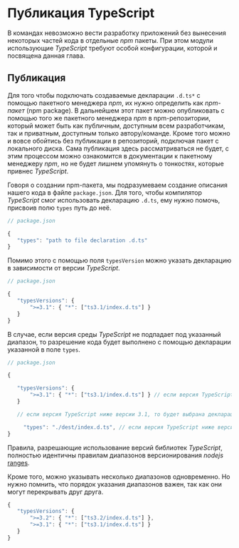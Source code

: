 # Публикация TypeScript

В командах невозможно вести разработку приложений без вынесения некоторых частей кода в отдельные _npm_ пакеты. При этом модули использующие _TypeScript_ требуют особой конфигурации, которой и посвящена данная глава.


## Публикация

Для того чтобы подключать создаваемые декларации `.d.ts*` с помощью пакетного менеджера _npm_, их нужно определить как _npm-пакет_ (npm package). В дальнейшем этот пакет можно опубликовать с помощью того же пакетного менеджера _npm_ в npm-репозитории, который может быть как публичным, доступным всем разработчикам, так и приватным, доступным только автору/команде. Кроме того можно и вовсе обойтись без публикации в репозиторий, подключая пакет с локального диска. Сама публикация здесь рассматриваться не будет, с этим процессом можно ознакомится в документации к пакетному менеджеру _npm_, но не будет лишнем упомянуть о тонкостях, которые привнес _TypeScript_.

Говоря о создании npm-пакета, мы подразумеваем создание описания нашего кода в файле `package.json`. Для того, чтобы компилятор _TypeScript_ смог использовать декларацию `.d.ts`, ему нужно помочь, присвоив полю `types` путь до неё.



`````ts
// package.json

{
   "types": "path to file declaration .d.ts"
}
`````

Помимо этого с помощью поля `typesVersion` можно указать декларацию в зависимости от версии _TypeScript_.

`````ts
// package.json

{
   "typesVersions": {
       ">=3.1": { "*": ["ts3.1/index.d.ts"] }
   }
}
`````

В случае, если версия среды _TypeScript_ не подпадает под указанный диапазон, то разрешение кода будет выполнено с помощью декларации указанной в поле `types`.

`````ts
// package.json

{

   "typesVersions": {
       ">=3.1": { "*": ["ts3.1/index.d.ts"] } // если версия TypeScript выше либо равна 3.1
   }

   // если версия TypeScript ниже версии 3.1, то будет выбрана декларация указана в поле types

     "types": "./dest/index.d.ts", // если версия TypeScript ниже версии 3.1
}
`````

Правила, разрешающие использование версий библиотек _TypeScript_, полностью идентичны правилам диапазонов версионирования _nodejs_ [ranges](https://github.com/npm/node-semver#ranges).

Кроме того, можно указывать несколько диапазонов одновременно. Но нужно помнить, что порядок указания диапазонов важен, так как они могут перекрывать друг друга.

`````ts
{
   "typesVersions": {
       ">=3.2": { "*": ["ts3.2/index.d.ts"] },
       ">=3.1": { "*": ["ts3.1/index.d.ts"] }
   }
}
`````
